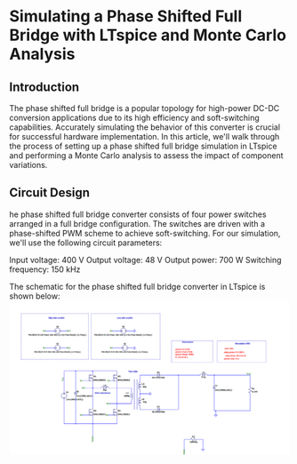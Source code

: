 # Simulating a Phase Shifted Full Bridge with LTspice and Monte Carlo Analysis
## Introduction
The phase shifted full bridge is a popular topology for high-power DC-DC conversion applications due to its high efficiency and soft-switching capabilities. Accurately simulating the behavior of this converter is crucial for successful hardware implementation. In this article, we'll walk through the process of setting up a phase shifted full bridge simulation in LTspice and performing a Monte Carlo analysis to assess the impact of component variations.
## Circuit Design
he phase shifted full bridge converter consists of four power switches arranged in a full bridge configuration. The switches are driven with a phase-shifted PWM scheme to achieve soft-switching. For our simulation, we'll use the following circuit parameters:

Input voltage: 400 V 
Output voltage: 48 V
Output power: 700 W
Switching frequency: 150 kHz

The schematic for the phase shifted full bridge converter in LTspice is shown below:
![alt text](img/1A.png)

